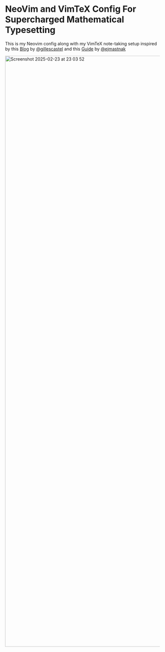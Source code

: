# NeoVim and VimTeX Config For Supercharged Mathematical Typesetting

This is my Neovim config along with my VimTeX note-taking setup inspired by this [Blog](https://castel.dev/post/lecture-notes-1/) by [@gillescastel](https://github.com/gillescastel) and this [Guide](https://ejmastnak.com/tutorials/vim-latex/intro/) by [@ejmastnak](https://github.com/ejmastnak)

<img width="1920" alt="Screenshot 2025-02-23 at 23 03 52" src="https://github.com/user-attachments/assets/846b23eb-9616-4d09-abb0-458d51c5b096" />
